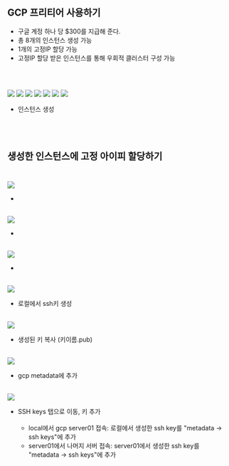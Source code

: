 GCP 프리티어 사용하기
---------------------

-	구글 계정 하나 당 $300를 지급해 준다.
-	총 8개의 인스턴스 생성 가능
-	1개의 고정IP 할당 가능
-	고정IP 할당 받은 인스턴스를 통해 우회적 클러스터 구성 가능

<br><br>

<img src="./pictures/gcp-freetier-01.png">

<img src="./pictures/gcp-freetier-02.png">

<img src="./pictures/gcp-freetier-03.png">

<img src="./pictures/gcp-freetier-04.png">

<img src="./pictures/gcp-freetier-05.png">

<img src="./pictures/gcp-freetier-06.png">

<img src="./pictures/gcp-freetier-07.png">

-	인스턴스 생성 <br><br><br><br>

생성한 인스턴스에 고정 아이피 할당하기<br><br>
----------------------------------------------

<img src="./pictures/gcp-freetier-08.png">

-	<br><br>

<img src="./pictures/gcp-freetier-09.png">

-	<br><br>

<img src="./pictures/gcp-freetier-10.png">

-	<br><br>

<img src="./pictures/gcp-freetier-11.png">

-	로컬에서 ssh키 생성<br><br>

<img src="./pictures/gcp-freetier-12.png">

-	생성된 키 복사 (키이름.pub)<br><br>

<img src="./pictures/gcp-freetier-13.png">

-	gcp metadata에 추가<br><br>

<img src="./pictures/gcp-freetier-14.png">

-	SSH keys 탭으로 이동, 키 추가<br><br>
	-	local에서 gcp server01 접속: 로컬에서 생성한 ssh key를 "metadata -> ssh keys"에 추가
	-	server01에서 나머지 서버 접속: server01에서 생성한 ssh key를 "metadata -> ssh keys"에 추가
